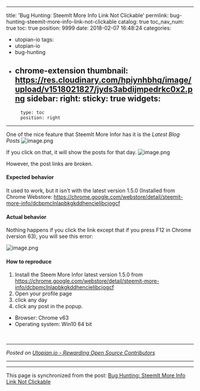 
---
title: 'Bug Hunting: SteemIt More Info Link Not Clickable'
permlink: bug-hunting-steemit-more-info-link-not-clickable
catalog: true
toc_nav_num: true
toc: true
position: 9999
date: 2018-02-07 16:48:24
categories:
- utopian-io
tags:
- utopian-io
- bug-hunting
- chrome-extension
thumbnail: https://res.cloudinary.com/hpiynhbhq/image/upload/v1518021827/jyds3abdijmpedrkc0x2.png
sidebar:
    right:
        sticky: true
widgets:
    -
        type: toc
        position: right
---


One of the nice feature that SteemIt More Infor has it is the *Latest Blog Posts* 
![image.png](https://res.cloudinary.com/hpiynhbhq/image/upload/v1518021827/jyds3abdijmpedrkc0x2.png)

If you click on that, it will show the posts for that day.
![image.png](https://res.cloudinary.com/hpiynhbhq/image/upload/v1518021927/wobwoummdhmn7qlfpoya.png)

However, the post links are broken. 

#### Expected behavior
It used to work, but it isn't with the latest version 1.5.0 (Installed from Chrome Webstore: https://chrome.google.com/webstore/detail/steemit-more-info/dcbpmclnlapbkgkddhencielibcjogcf

#### Actual behavior
Nothing happens if you click the link except that if you press F12 in Chrome (version 63), you will see this error: 

![image.png](https://res.cloudinary.com/hpiynhbhq/image/upload/v1518022008/bgruitkld46mgd1tamlx.png)

#### How to reproduce
1. Install the Steem More Infor latest version 1.5.0 from https://chrome.google.com/webstore/detail/steemit-more-info/dcbpmclnlapbkgkddhencielibcjogcf
2. Open your profile page
3. click any day
4. click any post in the popup.

* Browser:  Chrome v63
* Operating system: Win10 64 bit


<br /><hr/><em>Posted on <a href="https://utopian.io/utopian-io/@justyy/bug-hunting-steemit-more-info-link-not-clickable">Utopian.io -  Rewarding Open Source Contributors</a></em><hr/>

- - -

This page is synchronized from the post: [Bug Hunting: SteemIt More Info Link Not Clickable](https://steemit.com/@justyy/bug-hunting-steemit-more-info-link-not-clickable)

